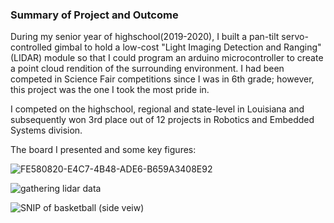 ### Summary of Project and Outcome

During my senior year of highschool(2019-2020), I built a pan-tilt servo-controlled gimbal to hold a low-cost "Light Imaging Detection and Ranging"(LIDAR) module so that I could program an arduino microcontroller
to create a point cloud rendition of the surrounding environment. I had been competed in Science Fair competitions since I was in 6th grade; however, this project was the one I took the most pride in.


I competed on the highschool, regional and state-level in Louisiana and subsequently won 3rd place out of 12 projects in Robotics and Embedded Systems division.

The board I presented and some key figures:

![FE580820-E4C7-4B48-ADE6-B659A3408E92](https://github.com/user-attachments/assets/77b922b3-71f4-404d-a9df-dcfedac48a51)

![gathering lidar data](https://github.com/user-attachments/assets/fff673b7-8bd5-4d25-8e55-cc1525572da1)

![SNIP of basketball (side veiw)](https://github.com/user-attachments/assets/63ae3388-b665-4c8d-972d-dd4b1bae5452)


